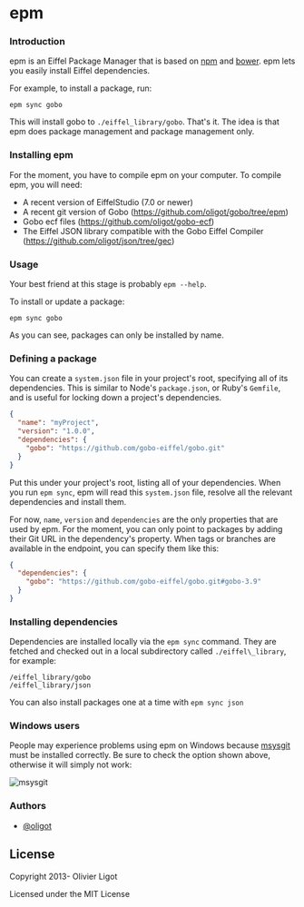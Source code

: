 epm
===

### Introduction

epm is an Eiffel Package Manager that is based on [npm](http://npmjs.org/) and [bower](http://twitter.github.com/bower/).
epm lets you easily install Eiffel dependencies.

For example, to install a package, run:

    epm sync gobo

This will install gobo to `./eiffel_library/gobo`.
That's it.
The idea is that epm does package management and package management only.

### Installing epm

For the moment, you have to compile epm on your computer.
To compile epm, you will need:
* A recent version of EiffelStudio (7.0 or newer)
* A recent git version of Gobo (https://github.com/oligot/gobo/tree/epm)
* Gobo ecf files (https://github.com/oligot/gobo-ecf)
* The Eiffel JSON library compatible with the Gobo Eiffel Compiler (https://github.com/oligot/json/tree/gec)

### Usage

Your best friend at this stage is probably `epm --help`.

To install or update a package:

    epm sync gobo

As you can see, packages can only be installed by name.

### Defining a package

You can create a `system.json` file in your project's root, specifying all of its dependencies.
This is similar to Node's `package.json`, or Ruby's `Gemfile`, and is useful for locking down a project's dependencies.

```json
{
  "name": "myProject",
  "version": "1.0.0",
  "dependencies": {
    "gobo": "https://github.com/gobo-eiffel/gobo.git"
  }
}
```

Put this under your project's root, listing all of your dependencies.
When you run `epm sync`, epm will read this `system.json` file, resolve all the relevant dependencies and install them.

For now, `name`, `version` and `dependencies` are the only properties that are used by epm.
For the moment, you can only point to packages by adding their Git URL in the dependency's property.
When tags or branches are available in the endpoint, you can specify them like this:

```json
{
  "dependencies": {
    "gobo": "https://github.com/gobo-eiffel/gobo.git#gobo-3.9"
  }
}
```

### Installing dependencies

Dependencies are installed locally via the `epm sync` command.
They are fetched and checked out in a local subdirectory called `./eiffel\_library`, for example:


```
/eiffel_library/gobo
/eiffel_library/json
```

You can also install packages one at a time with `epm sync json`

### Windows users

People may experience problems using epm on Windows because [msysgit](http://code.google.com/p/msysgit/) must be installed correctly.
Be sure to check the option shown above, otherwise it will simply not work:

![msysgit](http://f.cl.ly/items/2V2O3i1p3R2F1r2v0a12/mysgit.png)

### Authors

+ [@oligot](http://github.com/oligot)

## License

Copyright 2013- Olivier Ligot

Licensed under the MIT License
